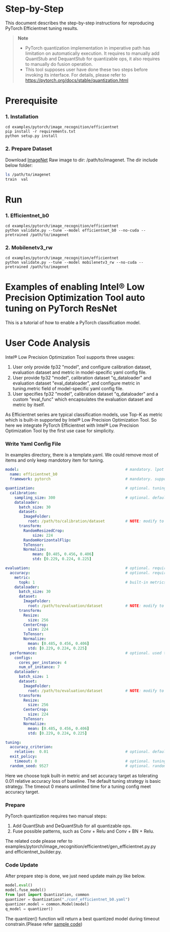 Step-by-Step
============

This document describes the step-by-step instructions for reproducing PyTorch Efficientnet tuning results.

> **Note**
>
> * PyTorch quantization implementation in imperative path has limitation on automatically execution. It requires to manually add QuantStub and DequantStub for quantizable ops, it also requires to manually do fusion operation.
> * This tool supposes user have done these two steps before invoking its interface.
>   For details, please refer to https://pytorch.org/docs/stable/quantization.html

# Prerequisite

### 1. Installation

```Shell
cd examples/pytorch/image_recognition/efficientnet
pip install -r requirements.txt
python setup.py install
```

### 2. Prepare Dataset

Download [ImageNet](http://www.image-net.org/) Raw image to dir: /path/to/imagenet. The dir include below folder:

```bash
ls /path/to/imagenet
train  val
```

# Run

### 1. Efficientnet_b0

```Shell
cd examples/pytorch/image_recognition/efficientnet
python validate.py --tune --model efficientnet_b0 --no-cuda --pretrained /path/to/imagenet
```

### 2. Mobilenetv3_rw

```Shell
cd examples/pytorch/image_recognition/efficientnet
python validate.py --tune --model mobilenetv3_rw --no-cuda --pretrained /path/to/imagenet
```

Examples of enabling Intel® Low Precision Optimization Tool auto tuning on PyTorch ResNet
==========================================================================================

This is a tutorial of how to enable a PyTorch classification model.

# User Code Analysis

Intel® Low Precision Optimization Tool supports three usages:

1. User only provide fp32 "model", and configure calibration dataset, evaluation dataset and metric in model-specific yaml config file.
2. User provide fp32 "model", calibration dataset "q_dataloader" and evaluation dataset "eval_dataloader", and configure metric in tuning.metric field of model-specific yaml config file.
3. User specifies fp32 "model", calibration dataset "q_dataloader" and a custom "eval_func" which encapsulates the evaluation dataset and metric by itself.

As Efficientnet series are typical classification models, use Top-K as metric which is built-in supported by Intel® Low Precision Optimization Tool. So here we integrate PyTorch Efficientnet with Intel® Low Precision Optimization Tool by the first use case for simplicity.

### Write Yaml Config File

In examples directory, there is a template.yaml. We could remove most of items and only keep mandotory item for tuning.

```yaml
model:                                               # mandatory. lpot uses this model name and framework name to decide where to save tuning history and deploy yaml.
  name: efficientnet_b0
  framework: pytorch                                 # mandatory. supported values are tensorflow, pytorch, pytorch_ipex, onnxrt_integer, onnxrt_qlinear or mxnet; allow new framework backend extension.

quantization:                                        # optional. tuning constraints on model-wise for advance user to reduce tuning space.
  calibration:
    sampling_size: 300                               # optional. default value is the size of whole dataset. used to set how many portions of calibration dataset is used. exclusive with iterations field.
    dataloader:
      batch_size: 30
      dataset:
        ImageFolder:
          root: /path/to/calibration/dataset         # NOTE: modify to calibration dataset location if needed
      transform:
        RandomResizedCrop:
            size: 224
        RandomHorizontalFlip:
        ToTensor:
        Normalize:
            mean: [0.485, 0.456, 0.406]
            std: [0.229, 0.224, 0.225]

evaluation:                                          # optional. required if user doesn't provide eval_func in lpot.Quantization.
  accuracy:                                          # optional. required if user doesn't provide eval_func in lpot.Quantization.
    metric:
      topk: 1                                        # built-in metrics are topk, map, f1, allow user to register new metric.
    dataloader:
      batch_size: 30
      dataset:
        ImageFolder:
          root: /path/to/evaluation/dataset          # NOTE: modify to evaluation dataset location if needed
      transform:
        Resize:
          size: 256
        CenterCrop:
          size: 224
        ToTensor:
        Normalize:
          mean: [0.485, 0.456, 0.406]
          std: [0.229, 0.224, 0.225]
  performance:                                       # optional. used to benchmark performance of passing model.
    configs:
      cores_per_instance: 4
      num_of_instance: 7
    dataloader:
      batch_size: 1
      dataset:
        ImageFolder:
          root: /path/to/evaluation/dataset          # NOTE: modify to evaluation dataset location if needed
      transform:
        Resize:
          size: 256
        CenterCrop:
          size: 224
        ToTensor:
        Normalize:
          mean: [0.485, 0.456, 0.406]
          std: [0.229, 0.224, 0.225]

tuning:
  accuracy_criterion:
    relative:  0.01                                  # optional. default value is relative, other value is absolute. this example allows relative accuracy loss: 1%.
  exit_policy:
    timeout: 0                                       # optional. tuning timeout (seconds). default value is 0 which means early stop. combine with max_trials field to decide when to exit.
  random_seed: 9527                                  # optional. random seed for deterministic tuning.
```

Here we choose topk built-in metric and set accuracy target as tolerating 0.01 relative accuracy loss of baseline. The default tuning strategy is basic strategy. The timeout 0 means unlimited time for a tuning config meet accuracy target.

### Prepare

PyTorch quantization requires two manual steps:

1. Add QuantStub and DeQuantStub for all quantizable ops.
2. Fuse possible patterns, such as Conv + Relu and Conv + BN + Relu.

The related code please refer to examples/pytorch/image_recognition/efficientnet/gen_efficientnet.py.py and efficientnet_builder.py.

### Code Update

After prepare step is done, we just need update main.py like below.

```python
model.eval()
model.fuse_model()
from lpot import Quantization, common
quantizer = Quantization("./conf_efficientnet_b0.yaml")
quantizer.model = common.Model(model)
q_model = quantizer()
```

The quantizer() function will return a best quantized model during timeout constrain.(Please refer [sample code](./validate.py))
